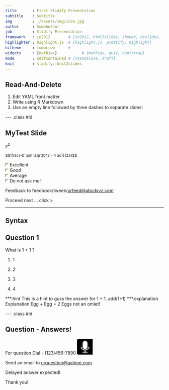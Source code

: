```yaml
---
title       : First Slidify Presentation
subtitle    : Subtitle
img         : ./assets/img/icon.jpg
author      : SomeAuthor
job         : Slidify Presentation
framework   : io2012        # {io2012, html5slides, shower, dzslides, ...}
highlighter : highlight.js  # {highlight.js, prettify, highlight}
hitheme     : tomorrow      # 
widgets     : [mathjax]           # {mathjax, quiz, bootstrap}
mode        : selfcontained # {standalone, draft}
knit        : slidify::knit2slides
---
```


## Read-And-Delete

1. Edit YAML front matter
2. Write using R Markdown
3. Use an empty line followed by three dashes to separate slides!

--- .class #id

## MyTest Slide
$x^2$
<div style="text-align:left;font-size:12px;text-color:#00ff00;"> $$\frac{-b \pm \sqrt{b^2 - 4 ac}}{2a}$$ </div>




<img src="./assets/img/icon.jpg" height="10" width="10"> Excellent   
<img src="./assets/img/icon.jpg" height="10" width="10"> Good  
<img src="./assets/img/icon.jpg" height="10" width="10"> Average  
<img src="./assets/img/icon.jpg" height="10" width="10"> Do not ask me!  

Feedback to feedbook/tweek/urfeed@abcdxyz.com

Proceed next ... click > 

---
## Syntax
## Question 1

What is 1 + 1 ?

1. 1

2. _2_

3. 3

4. 4

***.hint This is a hint to guss the answer for 1 + 1. add(1+1)
***.explanation Explanation Egg + Egg = 2 Eggs not an omlet!


--- .class #id

## Question - Answers! 

For question Dial - (123)456-7890 <img src="./assets/img/io.jpg" height="50" width="50">

Send an email to urquestion@qatime.com. 

Delayed answer expected!.

Thank you!




